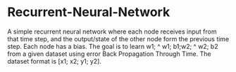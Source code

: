 # Recurrent-Neural-Network
A simple recurrent neural network where each node receives input from that time step, and the output/state of the other node form the previous time step. Each
node has a bias. The goal is to learn w1; ^ w1; b1;w2; ^ w2; b2 from a given dataset using error Back Propagation Through Time.
The dataset format is [x1; x2; y1; y2].

